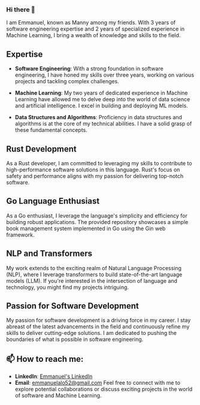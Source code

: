 ### Hi there 👋
I am Emmanuel, known as Manny among my friends. With 3 years of software engineering expertise and 2 years of specialized experience in Machine Learning, I bring a wealth of knowledge and skills to the field.

## Expertise

- **Software Engineering**: With a strong foundation in software engineering, I have honed my skills over three years, working on various projects and tackling complex challenges.

- **Machine Learning**: My two years of dedicated experience in Machine Learning have allowed me to delve deep into the world of data science and artificial intelligence. I excel in building and deploying ML models.

- **Data Structures and Algorithms**: Proficiency in data structures and algorithms is at the core of my technical abilities. I have a solid grasp of these fundamental concepts.

## Rust Development

As a Rust developer, I am committed to leveraging my skills to contribute to high-performance software solutions in this language. Rust's focus on safety and performance aligns with my passion for delivering top-notch software.

## Go Language Enthusiast

As a Go enthusiast, I leverage the language's simplicity and efficiency for building robust applications. The provided repository showcases a simple book management system implemented in Go using the Gin web framework.

## NLP and Transformers

My work extends to the exciting realm of Natural Language Processing (NLP), where I leverage transformers to build state-of-the-art language models (LLM). If you're interested in the intersection of language and technology, you might find my projects intriguing.

## Passion for Software Development

My passion for software development is a driving force in my career. I stay abreast of the latest advancements in the field and continuously refine my skills to deliver cutting-edge solutions. I am dedicated to pushing the boundaries of what is possible in software engineering.

## 📫 How to reach me:

- **LinkedIn**: [Emmanuel's LinkedIn](https://www.linkedin.com/in/emmanuel-alo-b96010171/)
- **Email**: emmanuelalo52@gmail.com
Feel free to connect with me to explore potential collaborations or discuss exciting projects in the world of software and Machine Learning.

<!--
**emmanuelalo52/emmanuelalo52** is a ✨ _special_ ✨ repository because its `README.md` (this file) appears on your GitHub profile.
Here are some ideas to get you started:

- 🔭 I’m currently working on: A distributed Service
- 🌱 I’m currently learning: Go lang and LLm
- 👯 I’m looking to collaborate on: Deep learning
- 🤔 I’m looking for help with: multi modal models
-->
